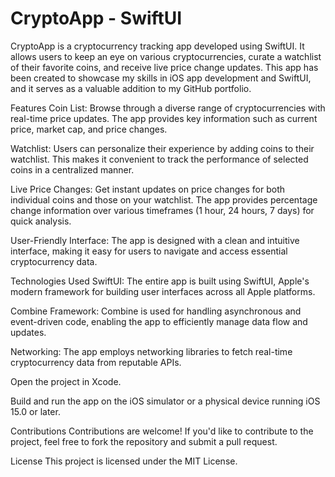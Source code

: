 # CryptoApp - SwiftUI

CryptoApp is a cryptocurrency tracking app developed using SwiftUI. It allows users to keep an eye on various cryptocurrencies, curate a watchlist of their favorite coins, and receive live price change updates. This app has been created to showcase my skills in iOS app development and SwiftUI, and it serves as a valuable addition to my GitHub portfolio.

Features
Coin List: Browse through a diverse range of cryptocurrencies with real-time price updates. The app provides key information such as current price, market cap, and price changes.

Watchlist: Users can personalize their experience by adding coins to their watchlist. This makes it convenient to track the performance of selected coins in a centralized manner.

Live Price Changes: Get instant updates on price changes for both individual coins and those on your watchlist. The app provides percentage change information over various timeframes (1 hour, 24 hours, 7 days) for quick analysis.

User-Friendly Interface: The app is designed with a clean and intuitive interface, making it easy for users to navigate and access essential cryptocurrency data.

Technologies Used
SwiftUI: The entire app is built using SwiftUI, Apple's modern framework for building user interfaces across all Apple platforms.

Combine Framework: Combine is used for handling asynchronous and event-driven code, enabling the app to efficiently manage data flow and updates.

Networking: The app employs networking libraries to fetch real-time cryptocurrency data from reputable APIs.

Open the project in Xcode.

Build and run the app on the iOS simulator or a physical device running iOS 15.0 or later.

Contributions
Contributions are welcome! If you'd like to contribute to the project, feel free to fork the repository and submit a pull request.

License
This project is licensed under the MIT License.
